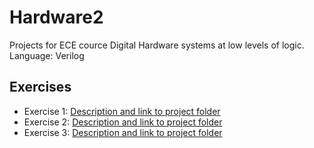 # Hardware2
Projects for ECE cource Digital Hardware systems at low levels of logic.
Language: Verilog

## Exercises

- Exercise 1: [Description and link to project folder](https://github.com/apetridis/Hardware2/tree/main/First%20Exercise)
- Exercise 2: [Description and link to project folder](https://github.com/apetridis/Hardware2/tree/main/Second%20Exercise)
- Exercise 3: [Description and link to project folder](https://github.com/apetridis/Hardware2/tree/main/Third%20Exercise)
